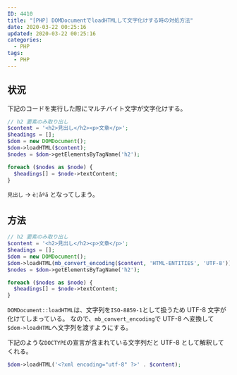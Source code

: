 ```yaml
---
ID: 4410
title: "[PHP] DOMDocumentでloadHTMLして文字化けする時の対処方法"
date: 2020-03-22 00:25:16
updated: 2020-03-22 00:25:16
categories:
  - PHP
tags:
  - PHP
---
```


## 状況

下記のコードを実行した際にマルチバイト文字が文字化けする。

```php
// h2 要素のみ取り出し
$content = '<h2>見出し</h2><p>文章</p>';
$headings = [];
$dom = new DOMDocument();
$dom->loadHTML($content);
$nodes = $dom->getElementsByTagName('h2');

foreach ($nodes as $node) {
  $headings[] = $node->textContent;
}
```

`見出し` -> `è¦åºã` となってしまう。

## 方法

```php
// h2 要素のみ取り出し
$content = '<h2>見出し</h2><p>文章</p>';
$headings = [];
$dom = new DOMDocument();
$dom->loadHTML(mb_convert_encoding($content, 'HTML-ENTITIES', 'UTF-8'));
$nodes = $dom->getElementsByTagName('h2');

foreach ($nodes as $node) {
  $headings[] = $node->textContent;
}
```

`DOMDocument::loadHTML`は、文字列を`ISO-8859-1`として扱うため UTF-8 文字が化けてしまっている。
なので、`mb_convert_encoding`で UTF-8 へ変換して`$dom->loadHTML`へ文字列を渡すようにする。

下記のような`DOCTYPE`の宣言が含まれている文字列だと UTF-8 として解釈してくれる。

```php
$dom->loadHTML('<?xml encoding="utf-8" ?>' . $content);
```
